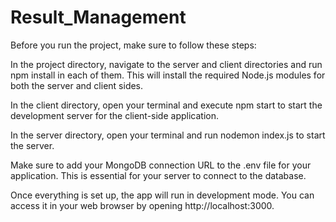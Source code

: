 # Result_Management

Before you run the project, make sure to follow these steps:

In the project directory, navigate to the server and client directories and run npm install in each of them. This will install the required Node.js modules for both the server and client sides.

In the client directory, open your terminal and execute npm start to start the development server for the client-side application.

In the server directory, open your terminal and run nodemon index.js to start the server.

Make sure to add your MongoDB connection URL to the .env file for your application. This is essential for your server to connect to the database.

Once everything is set up, the app will run in development mode. You can access it in your web browser by opening http://localhost:3000.
